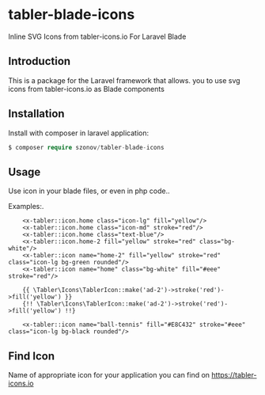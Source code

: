 # tabler-blade-icons

Inline SVG Icons from tabler-icons.io For Laravel Blade

## Introduction

This is a package for the Laravel framework that allows.
you to use svg icons from tabler-icons.io as Blade components

## Installation

Install with composer in laravel application:

```php
$ composer require szonov/tabler-blade-icons
```

## Usage

Use icon in your blade files, or even in php code..

Examples:.

```blade
    <x-tabler::icon.home class="icon-lg" fill="yellow"/>
    <x-tabler::icon.home class="icon-md" stroke="red"/>
    <x-tabler::icon.home class="text-blue"/>
    <x-tabler::icon.home-2 fill="yellow" stroke="red" class="bg-white"/>
    <x-tabler::icon name="home-2" fill="yellow" stroke="red" class="icon-lg bg-green rounded"/>
    <x-tabler::icon name="home" class="bg-white" fill="#eee" stroke="red"/>

    {{ \Tabler\Icons\TablerIcon::make('ad-2')->stroke('red')->fill('yellow') }}
    {!! \Tabler\Icons\TablerIcon::make('ad-2')->stroke('red')->fill('yellow') !!}

    <x-tabler::icon name="ball-tennis" fill="#E8C432" stroke="#eee" class="icon-lg bg-black rounded"/>
```

## Find Icon

Name of appropriate icon for your application you can find on https://tabler-icons.io
